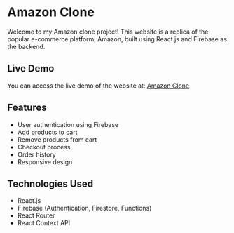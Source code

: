 # Amazon Clone

Welcome to my Amazon clone project! This website is a replica of the popular e-commerce platform, Amazon, built using React.js and Firebase as the backend.

## Live Demo

You can access the live demo of the website at: [Amazon Clone](https://amazon-clone-by-virendra.vercel.app/)

## Features

- User authentication using Firebase
- Add products to cart
- Remove products from cart
- Checkout process
- Order history
- Responsive design

## Technologies Used

- React.js
- Firebase (Authentication, Firestore, Functions)
- React Router
- React Context API
